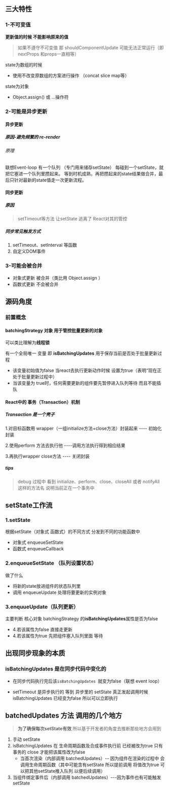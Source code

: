 ## 三大特性

### 1-不可变值

**更新值的时候 不能影响原来的值**

> 如果不遵守不可变值    那 shouldComponentUpdate 可能无法正常运行（即nextProps 和props一直相等）

state为数组的时候

- 使用不改变原数组的方案进行操作   （concat   slice map等）

state为对象

- Object.assign() 或  ...操作符

### 2-可能是异步更新

#### 异步更新

##### 原因-避免频繁的 re-render

###### 原理

联想Event-loop  有一个队列 （专门用来储存setState）  每碰到一个setState，就把它塞进一个队列里攒起来。
等到时机成熟，再把攒起来的state结果做合并，最后只针对最新的state值走一次更新流程。

#### 同步更新

##### 原因

> setTimeout等方法 让setState 逃离了 React对其的管控

##### 同步常见触发方式

1. setTimeout、setInterval  等函数
2. 自定义DOM事件

### 3-可能会被合并

- 对象式更新 被合并（类比用 Object.assign ）
- 函数式更新 不会被合并

## 源码角度

### 前置概念

#### batchingStrategy 对象  用于管控批量更新的对象

可以类比理解为**线程锁**

有一个全局唯一 变量  即 **isBatchingUpdates**  用于保存当前是否处于批量更新过程

  - 该变量初始值为false  当react去执行更新动作时候 设置为true（表明“现在正处于批量更新过程中）
  - 当该变量为 true时，任何需要更新的组件要先暂停进入队列等待 而且不能插队

#### React中的 事务（Transaction）机制

##### Transaction 是一个壳子

1.对目标函数用 wrapper（一组initialize方法+close方法）封装起来  ---- 初始化封装

2.使用perform 方法去执行他  ----调用方法执行得到相应结果

3.再执行wrapper   close方法  ---- 关闭封装

##### tips

> debug 过程中  看到 initialize、perform、close、closeAll 或者 notifyAll 这样的方法名 说明当前正在一个事务中

## setState工作流

### 1.setState

根据setState（对象式 函数式）的不同方式  分发到不同的功能函数中

- 对象式  enqueueSetState     
- 函数式  enqueueCallback

### 2.enqueueSetState （队列设置状态）

做了什么

- 将新的state放进组件的状态队列里
- 调用  enqueueUpdate 处理将要更新的实例对象

### 3.enquueUpdate（队列更新）

主要判断 核心对象  batchingStrategy  的**isBatchingUpdates**属性是否为false

- 4.若该属性为false 直接走更新
- 4.若该属性为true 先把组件塞入队列里面 等待

## 出现同步现象的本质

### isBatchingUpdates  是在同步代码中变化的  

- 在同步代码执行完后该`isBatchingUpdates `就变为false（联想 event loop）

- setTimeout 是异步执行的  等到 异步里的 setState  真正发起调用时候 isBatchingUpdates 已经变为false   所以可以立即执行

## batchedUpdates  方法 调用的几个地方

> **为了确保每次setState有效** 所以基于开发者的角度去推断那些地方会用到

1. 手动 setState
2. isBatchingUpdates   在 生命周期函数及合成事件执行前  已经被改为true  只有 事务的 close 才能把该属性改为false
   - 当首次渲染（内部调用 batchedUpdates）-- 因为组件在渲染的过程中 会调用生命周期函数（其中可能含有setState 所以提前调用 将值改为true 可以把其他setState推入队列 以便后续调用）
3. 当组件绑定事件后（内部调用 batchedUpdates）---因为事件也有可能触发setState

